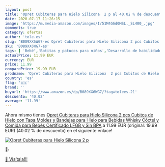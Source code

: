 ```yaml
---
layout: post
title: 'Opret Cubiteras para Hielo Silicona  2 p al 40.02 % de descuento'
date: 2020-07-17 11:26:15
image: 'https://m.media-amazon.com/images/I/51M4G6d0MSL._SL400_.jpg'
comments: true
category: ofertas
author: 'tole.es'
slug: 'B089XX6WG7-es Opret Cubiteras para Hielo Silicona 2 pcs Cubitos de Hielo...'
sku: 'B089XX6WG7-es'
tags: [ 'Bebé','Botitas y patucos para niños','Desarrollo de habilidades motoras','Juguetes','Juguetes para Bebés y primera infancia','Juguetes para apilar y encajar','Juguetes y juegos','Lactancia y alimentación','Recipientes para comida','Zapatos','Zapatos para bebés','Zapatos para niños','Zapatos y complementos','bebés', ]
actualPrice: 11.99 EUR
currency: EUR
price: 11.99
comparePrice: 19.99 EUR
prodname: 'Opret Cubiteras para Hielo Silicona  2 pcs Cubitos de Hielo con Tapa Moldes y Bandejas para Hielo  para Bebidas  Whisky  Cóctel y Comida para Bebés  Certificado LFGB y Sin BPA'
country: 'es'
flag: '🇪🇸'
brand: ''
buyurl: 'https://www.amazon.es/dp/B089XX6WG7/?tag=tolees-21'
descuento: '40.02'
average: '11.99'
---
```


Ahora mismo tienes [Opret Cubiteras para Hielo Silicona  2 pcs Cubitos de Hielo con Tapa Moldes y Bandejas para Hielo  para Bebidas  Whisky  Cóctel y Comida para Bebés  Certificado LFGB y Sin BPA](https://www.amazon.es/dp/B089XX6WG7/?tag=tolees-21) a 11.99 EUR (original: 19.99 EUR) (40.02 %  de descuento) en el siguiente enlace!

[![Opret Cubiteras para Hielo Silicona  2 p](https://m.media-amazon.com/images/I/51M4G6d0MSL._SL400_.jpg)](https://www.amazon.es/dp/B089XX6WG7/?tag=tolees-21)

🔎:


[🛒 Visítala!!!](https://www.amazon.es/dp/B089XX6WG7/?tag=tolees-21)
